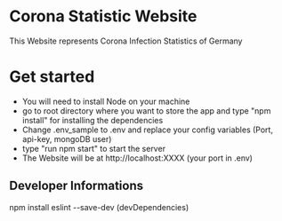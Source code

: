 # Corona Statistic Website
This Website represents Corona Infection Statistics of Germany

# Get started
* You will need to install Node on your machine
* go to root directory where you want to store the app and type "npm install" for installing the dependencies
* Change .env_sample to .env and replace your config variables (Port, api-key, mongoDB user)
* type "run npm start" to start the server
* The Website will be at http://localhost:XXXX (your port in .env)


## Developer Informations
npm install eslint --save-dev (devDependencies)